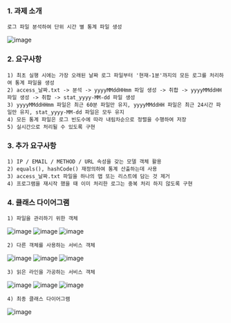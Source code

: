 ### 1. 과제 소개
    
    로그 파일 분석하여 단위 시간 별 통계 파일 생성

![image](https://user-images.githubusercontent.com/28583661/71387359-d4e3a680-2636-11ea-9d1a-98ebb3434e64.png)

### 2. 요구사항

    1) 최초 실행 시에는 가장 오래된 날짜 로그 파일부터 '현재-1분'까지의 모든 로그를 처리하여 통계 파일을 생성
    2) access_날짜.txt -> 분석 -> yyyyMMddHHmm 파일 생성 -> 취합 -> yyyyMMddHH 파일 생성 -> 취합 -> stat_yyyy-MM-dd 파일 생성
    3) yyyyMMddHHmm 파일은 최근 60분 파일만 유지, yyyyMMddHH 파일은 최근 24시간 파일만 유지, stat_yyyy-MM-dd 파일은 모두 유지
    4) 모든 통계 파일은 로그 빈도수에 따라 내림차순으로 정렬을 수행하여 저장
    5) 실시간으로 처리될 수 있도록 구현
    
### 3. 추가 요구사항

    1) IP / EMAIL / METHOD / URL 속성을 갖는 모델 객체 활용
    2) equals(), hashCode() 재정의하여 통계 산출하는데 사용
    3) access_날짜.txt 파일을 하나의 맵 또는 리스트에 담는 것 제거
    4) 프로그램을 재시작 했을 때 이미 처리한 로그는 중복 처리 하지 않도록 구현

### 4. 클래스 다이어그램

    1) 파일을 관리하기 위한 객체
![image](https://user-images.githubusercontent.com/28583661/71387723-9353fb00-2638-11ea-9f2d-65d5c11ac741.png)
![image](https://user-images.githubusercontent.com/28583661/71387737-a9fa5200-2638-11ea-9535-e828081540ea.png)
![image](https://user-images.githubusercontent.com/28583661/71387745-b383ba00-2638-11ea-9bc2-4a24a55320e0.png)

    2) 다른 객체를 사용하는 서비스 객체
![image](https://user-images.githubusercontent.com/28583661/71387917-710ead00-2639-11ea-8f7b-6a053dfc71dc.png)
![image](https://user-images.githubusercontent.com/28583661/71387919-73710700-2639-11ea-80f5-29eaafcfda88.png)
![image](https://user-images.githubusercontent.com/28583661/71387923-75d36100-2639-11ea-8699-247e958c69c2.png)

    3) 읽은 라인을 가공하는 서비스 객체
![image](https://user-images.githubusercontent.com/28583661/71387857-30169880-2639-11ea-90c4-1c7de348a013.png)
![image](https://user-images.githubusercontent.com/28583661/71387859-33118900-2639-11ea-94a6-f3f434132562.png)
![image](https://user-images.githubusercontent.com/28583661/71387862-36a51000-2639-11ea-828d-11450cff970b.png)

    4) 최종 클래스 다이어그램
![image](https://user-images.githubusercontent.com/28583661/71387970-ab784a00-2639-11ea-807b-5f436ecb7157.png)
